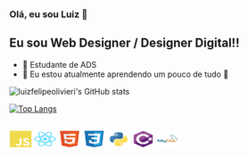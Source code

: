 ### Olá, eu sou Luiz 👋

## Eu sou Web Designer / Designer Digital!!

- 🔭 Estudante de ADS
- 🌱 Eu estou atualmente aprendendo um pouco de tudo 🤣


 ![luizfelipeolivieri's GitHub stats](https://github-readme-stats.vercel.app/api?username=luizfelipeolivieri&show_icons=true&theme=tokyonight)
 
 [![Top Langs](https://github-readme-stats.vercel.app/api/top-langs/?username=luizfelipeolivieri&layout=compact)](https://github.com/luizfelipeolivieri/github-readme-stats?username=luizfelipeolivieri&show_icons=true?theme=tokyonight)


<div style="display: inline_block"><br>
  <img align="center" alt="Luiz-Js" height="30" width="40" src="https://raw.githubusercontent.com/devicons/devicon/master/icons/javascript/javascript-plain.svg">
  <img align="center" alt="Luiz-React" height="30" width="40" src="https://raw.githubusercontent.com/devicons/devicon/master/icons/react/react-original.svg">
  <img align="center" alt="Luiz-HTML" height="30" width="40" src="https://raw.githubusercontent.com/devicons/devicon/master/icons/html5/html5-original.svg">
  <img align="center" alt="Luiz-CSS" height="30" width="40" src="https://raw.githubusercontent.com/devicons/devicon/master/icons/css3/css3-original.svg">
  <img align="center" alt="Luiz-Python" height="30" width="40" src="https://raw.githubusercontent.com/devicons/devicon/master/icons/python/python-original.svg">
  <img align="center" alt="Luiz-Csharp" height="30" width="40" src="https://raw.githubusercontent.com/devicons/devicon/master/icons/csharp/csharp-original.svg">
  <img align="center" alt="Luiz-MySQL" height="30" width="40" src="https://raw.githubusercontent.com/WellersonPrenholato/WellersonPrenholato/master/icons/mysql-5.svg">
</div>
